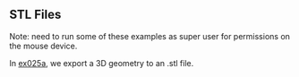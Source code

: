 ## STL Files

Note: need to run some of these examples as super user for permissions on the mouse device.

In [ex025a](ex025a_stl_export), we export a 3D geometry to an .stl file.

